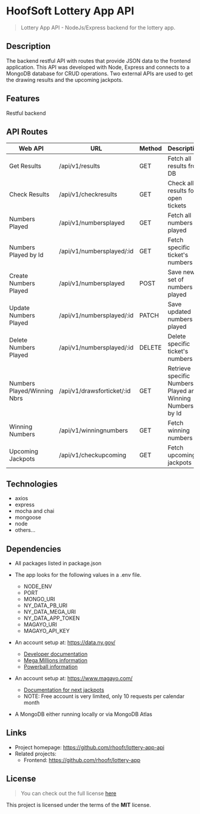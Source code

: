 # HoofSoft Lottery App API

> Lottery App API - NodeJs/Express backend for the lottery app.

## Description

The backend restful API with routes that provide JSON data to the frontend application. This API was developed with Node, Express and connects to a MongoDB database for CRUD operations. Two external APIs are used to get the drawing results and the upcoming jackpots.

## Features

Restful backend

## API Routes

| Web API                     | URL                        | Method | Description                                                |
| --------------------------- | -------------------------- | ------ | ---------------------------------------------------------- |
| Get Results                 | /api/v1/results            | GET    | Fetch all results from DB                                  |
| Check Results               | /api/v1/checkresults       | GET    | Check all results for open tickets                         |
| Numbers Played              | /api/v1/numbersplayed      | GET    | Fetch all numbers played                                   |
| Numbers Played by Id        | /api/v1/numbersplayed/:id  | GET    | Fetch specific ticket's numbers                            |
| Create Numbers Played       | /api/v1/numbersplayed      | POST   | Save new set of numbers played                             |
| Update Numbers Played       | /api/v1/numbersplayed/:id  | PATCH  | Save updated numbers played                                |
| Delete Numbers Played       | /api/v1/numbersplayed/:id  | DELETE | Delete specific ticket's numbers                           |
| Numbers Played/Winning Nbrs | /api/v1/drawsforticket/:id | GET    | Retrieve specific Numbers Played and Winning Numbers by Id |
| Winning Numbers             | /api/v1/winningnumbers     | GET    | Fetch winning numbers                                      |
| Upcoming Jackpots           | /api/v1/checkupcoming      | GET    | Fetch upcoming jackpots                                    |

## Technologies

- axios
- express
- mocha and chai
- mongoose
- node
- others...

## Dependencies

- All packages listed in package.json
- The app looks for the following values in a .env file.

  - NODE_ENV
  - PORT
  - MONGO_URI
  - NY_DATA_PB_URI
  - NY_DATA_MEGA_URI
  - NY_DATA_APP_TOKEN
  - MAGAYO_URI
  - MAGAYO_API_KEY

- An account setup at: https://data.ny.gov/
  - [Developer documentation](https://data.ny.gov/developers)
  - [Mega Millions information](https://dev.socrata.com/foundry/data.ny.gov/5xaw-6ayf)
  - [Powerball information](https://dev.socrata.com/foundry/data.ny.gov/d6yy-54nr)
- An account setup at: https://www.magayo.com/
  - [Documentation for next jackpots](https://www.magayo.com/lottery-docs/api/get-next-jackpot/)
  - NOTE: Free account is very limited, only 10 requests per calendar month
- A MongoDB either running locally or via MongoDB Atlas

## Links

- Project homepage: https://github.com/rhoofr/lottery-app-api
- Related projects:
  - Frontend: https://github.com/rhoofr/lottery-app

## License

> You can check out the full license [here](https://github.com/rhoofr/lottery-app-api/LICENSE)

This project is licensed under the terms of the **MIT** license.
